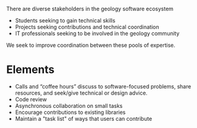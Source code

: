 There are diverse stakeholders in the geology software ecosystem

- Students seeking to gain technical skills
- Projects seeking contributions and technical coordination
- IT professionals seeking to be involved in the geology community

We seek to improve coordination between these pools of expertise.

# Elements

- Calls and “coffee hours” discuss to software-focused problems, share
  resources, and seek/give technical or design advice.
- Code review
- Asynchronous collaboration on small tasks
- Encourage contributions to existing libraries
- Maintain a "task list" of ways that users can contribute
